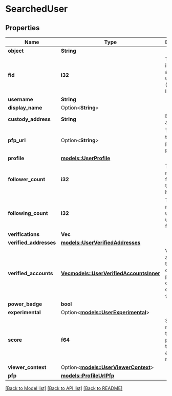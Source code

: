 # SearchedUser

## Properties

Name | Type | Description | Notes
------------ | ------------- | ------------- | -------------
**object** | **String** |  | 
**fid** | **i32** | The unique identifier of a farcaster user (unsigned integer) | 
**username** | **String** |  | 
**display_name** | Option<**String**> |  | [optional]
**custody_address** | **String** | Ethereum address | 
**pfp_url** | Option<**String**> | The URL of the user's profile picture | [optional]
**profile** | [**models::UserProfile**](User_profile.md) |  | 
**follower_count** | **i32** | The number of followers the user has. | 
**following_count** | **i32** | The number of users the user is following. | 
**verifications** | **Vec<String>** |  | 
**verified_addresses** | [**models::UserVerifiedAddresses**](User_verified_addresses.md) |  | 
**verified_accounts** | [**Vec<models::UserVerifiedAccountsInner>**](User_verified_accounts_inner.md) | Verified accounts of the user on other platforms, currently only X is supported. | 
**power_badge** | **bool** |  | 
**experimental** | Option<[**models::UserExperimental**](User_experimental.md)> |  | [optional]
**score** | **f64** | Score that represents the probability that the account is not spam. | 
**viewer_context** | Option<[**models::UserViewerContext**](UserViewerContext.md)> |  | [optional]
**pfp** | [**models::ProfileUrlPfp**](ProfileUrl_pfp.md) |  | 

[[Back to Model list]](../README.md#documentation-for-models) [[Back to API list]](../README.md#documentation-for-api-endpoints) [[Back to README]](../README.md)


